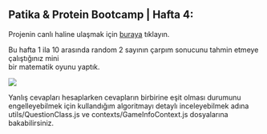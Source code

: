 ## Patika & Protein Bootcamp | Hafta 4:

Projenin canlı haline ulaşmak için <a href="https://mathematics-game.vercel.app/" target="_blank">buraya</a> tıklayın.

Bu hafta 1 ila 10 arasında random 2 sayının çarpım sonucunu tahmin etmeye çalıştığınız mini  
bir matematik oyunu yaptık.

![](https://media3.giphy.com/media/TCSgfXjgplTAhHdPig/giphy.gif?cid=790b7611225d1175723aec23aaa14b885e62ce42ccaaea05&rid=giphy.gif&ct=g)

Yanlış cevapları hesaplarken cevapların birbirine eşit olması durumunu engelleyebilmek için kullandığım algoritmayı detaylı inceleyebilmek adına utils/QuestionClass.js ve contexts/GameInfoContext.js dosyalarına bakabilirsiniz.
